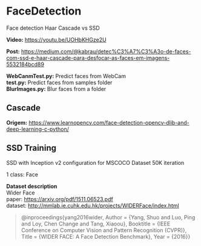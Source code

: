 # FaceDetection
Face detection Haar Cascade vs SSD

**Video:**
https://youtu.be/UOHbKHGze2U

**Post:**
https://medium.com/@kabrau/detec%C3%A7%C3%A3o-de-faces-com-ssd-e-haar-cascade-para-desfocar-as-faces-em-imagens-5532184bcd89


**WebCanmTest.py:** Predict faces from WebCam   
**test.py:** Predict faces from samples folder   
**BlurImages.py:** Blur faces from a folder   


## Cascade 
**Origem:**
https://www.learnopencv.com/face-detection-opencv-dlib-and-deep-learning-c-python/


## SSD Training
SSD with Inception v2 configuration for MSCOCO Dataset
50K iteration

1 class: Face

**Dataset description**   
Wider Face  
paper: https://arxiv.org/pdf/1511.06523.pdf  
dataset: http://mmlab.ie.cuhk.edu.hk/projects/WIDERFace/index.html  

> @inproceedings{yang2016wider,
> Author = {Yang, Shuo and Luo, Ping and Loy, Chen Change and Tang, Xiaoou},
> Booktitle = {IEEE Conference on Computer Vision and Pattern Recognition (CVPR)},
> Title = {WIDER FACE: A Face Detection Benchmark},
> Year = {2016}}
